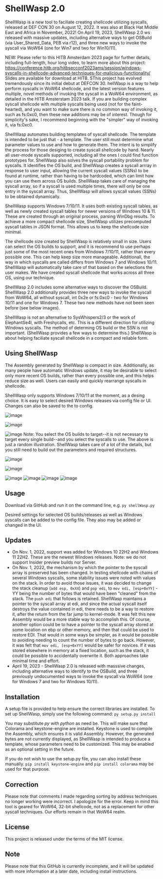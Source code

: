 # ShellWasp 2.0


ShellWasp is a new tool to faciliate creating shellcode utilizing syscalls, released at DEF CON 30 on August 12, 2022. It was also at Black Hat Middle East and Africa in November, 2022! On April 19, 2023, ShellWasp 2.0 ws released with massive updates, including alternative ways to get OSBuild (via User_Shared_Data, PEB via r12), and three new ways to invoke the syscall via WoW64 (one for Win7 and two for Win10/11).

NEW: Please refer to this HITB Amsterdam 2023 page for further details, including full-length, hour long video, to learn more about this project: https://conference.hitb.org/hitbsecconf2023ams/session/windows-syscalls-in-shellcode-advanced-techniques-for-malicious-functionality/
Slides are available for download at HITB. SThis project has evolved tremendously since its initial debut at DEFCON 30. hellWasp is a way to help perform syscalls in WoW64 shellcode, and the latest version features multiple, novel methods of invoking the syscall in a WoW64 environment, as detailed in the HITB Amsterstam 2023 talk. If you are building complex syscall shellcode with multiple syscalls being used (not for the faint-hearted), and you want to make sure there is no common way of invoking it, such as fs:0xc0, then these new additions may be of interest. Though for simplicity's sake, I recommend beginning with the "simpler" way of invoking it, via fs:0xc0. 

ShellWasp automates building templates of syscall shellcode. The template is intended to be just that - a template. The user still must determine what parameter values to use and how to generate them. The intent is to simplify the process for those desiging to create syscall shellcode by hand. Nearly all user-mode syscalls supported, including all the ones I could find function prototypes for. ShellWasp also solves the syscall portability problem for syscalls. It identifies the OS build, and ShellWasp creates a syscall arrray in response to user input, allowing the current syscall values (SSNs) to be found at runtime, rather than having to be hardcoded, which can limit how you can use them across OS builds. ShellWasp takes care of managing the syscall array, so if a syscall is used multiple times, there will only be one entry in the syscall array. Thus, ShellWasp will allows syscall values (SSNs) to be obtained dynamically.

ShellWasp supports Windows 7/10/11. It uses both existing syscall tables, as well as newly created syscall tables for newer versions of Windows 10 & 11. These are created through an original process, parsing WinDbg results. To achieve a more compact shellcode size, ShellWasp utilizes precomputed syscall tables in JSON format. This allows us to keep the shellcode size minimal. 

The shellcode size created by ShellWasp is relatively small in size. Users can select the OS builds to support, and it is recommend to use perhaps just some of the most recent ones from Windows 7/10/11, rather than every possible one. This can help keep size more manageable. Additionall, the way in which syscalls are called differs from Windows 7 and Windows 10/11. ShellWasp will automatically take care of that based on the selections the user makes. We have created syscall shellcode that works across all three OS, using our technique.

ShellWasp 2.0 includes some  alternative ways to discover the OSBuild. ShellWasp 2.0 additionally provides three new ways to invoke the syscall from WoW64, all without syscall, int 0x2e or fs:0xc0 - two for Windows 10/11 and one for Windows 7. These two new methods have not been seen before (see below images).

ShellWasp is not an alternative to SysWhispers2/3 or the work of ElephantSe4l, with Freshycalls, etc. This is a different direction for utilizing Windows syscalls. The method of determing OS build or the SSN is not important. (ShellWasp provides a few ways to determine this.) ShellWasp is about helping faciliate syscall shellcode in a compact and reliable form.

## Using ShellWasp
The Assembly generated by ShellWasp is compact in size. Additionally, as many people have automatic Windows update, it may be desirable to select only more recent OS builds, rather than every possible one, and this helps reduce size as well. Users can easily and quickly rearrange syscalls in shellcode. 

ShellWasp only supports Windows 7/10/11 at the moment, as a desing choice. It is easy to select desired Windows releases via config file or UI. Changes can also be saved to the to config.


![image](https://github.com/Bw3ll/ShellWasp/blob/main/images/shellwasp1.png?raw=true)

![image](https://github.com/Bw3ll/ShellWasp/blob/main/images/shellwasp3.png?raw=true)

![image](https://user-images.githubusercontent.com/49998815/201258739-bc8e4f11-d737-4a1f-a8e5-7f827f701717.png)
Note: You select the OS builds to target--it is not necessary to target every single build--and you select the syscalls to use. The above is just a random illustration. ShellWasp takes care of a lot of the details, but you still need to build out the parameters and required structures.



![image](https://github.com/Bw3ll/ShellWasp/blob/main/images/osbuild3.png?raw=true)

![image](https://github.com/Bw3ll/ShellWasp/blob/main/images/fsyscall.png.png?raw=true)

![image](https://github.com/Bw3ll/ShellWasp/blob/main/images/osbuild2.png?raw=true)
![image](https://github.com/Bw3ll/ShellWasp/blob/main/images/multWays.png?raw=true)
![image](https://github.com/Bw3ll/ShellWasp/blob/main/images/alt_invoke.png?raw=true)
![image](https://github.com/Bw3ll/ShellWasp/blob/main/images/altinvoke2.png?raw=true)





## Usage
Download via GitHub and run it on the command line, e.g. `py shellWasp.py`

Desired settings for selected OS builds/releases as well as Windows syscalls can be added to the config file. They also may be added or changed in the UI. 

## Updates
* On Nov. 1, 2022, support was added for Windows 10 22H2 and Windows 11 22H2. These are the newest Windows releases. Note: we do not support Insider preview builds nor Server. 
* On Nov. 1, 2022, the mechanism by which the pointer to the syscall array is preserved has been changed. In testing shellcode with chains of several Windows syscalls, some stability issues were noted with values on the stack. In order to avoid those issues, it was decided to change the stack cleanup (`add esp, 0xXX`) and `pop edi`,  to `mov edi, [esp+0xYY]` - YY being the number of bytes that would have been "cleaned" from the stack. The `push edi` that follows is retained. ShellWasp maintains a pointer to the syscall array at edi, and since the actual syscall itself destroys the value contained in edi, there needs to be a way to restore it, after the return from the far jump to kernel-mode. It was felt this new Assembly would be a more stable way to accomplish this. Of course, another option could be to have a pointer to the syscall array stored at some location on ebp or other memory, and then that could be used to restore EDI. That would in some ways be simpler, as it would be possible to avoiding needing to count the number of bytes to go back. However, it was felt that `mov edi, [esp+0xYY]` would be safer for novices. If it was stored elsewhere in memory at a fixed location, such as the stack, it could be possible to accidentally overwrite it. Both approaches take minimal time and effort. 
* April 19, 2023 - ShellWasp 2.0 is released with masssive changes, including alternative ways to identify to the OSBuild, and three previously undocumented ways to invoke the syscall via WoW64 (one for Windows 7 and two for Windows 10/11).

## Installation
A setup file is provided to help ensure the correct libraries are installed. 
To set up ShellWasp, simply use the following command: `py setup.py install`

You may substitute *py* with *python* as need be. This will make sure that Colorama and keystone-engine are installed. Keystone is used to compile the Assembly, which ensures it is valid Assembly. However, the generated bytes are not currently displayed, as ShellWasp is intended to produce a template, whose parameters need to be customized. This may be enabled as an optional setting in the future.

If you do not wish to use the setup.py file, you can also install these manually. `pip install keystone-engine` and `pip install colorama` may be used for that purpose.


## Correction
Please note that comments I made regarding sorting by address techniques no longer working were incorrect. I apologize for the error. Keep in mind this tool is geared for WoW64, 32-bit shellcode, not as a replacement for other syscall techniques. Our efforts remain in that WoW64 realm.

## License
This project is released under the terms of the MIT license.

## Note
Please note that this GitHub is currently incomplete, and it will be updated with more information at a later date, including install instructions.
